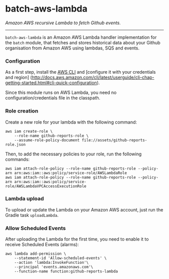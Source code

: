 batch-aws-lambda
================

_Amazon AWS recursive Lambda to fetch Github events._

----------------

`batch-aws-lambda` is an Amazon AWS Lambda handler implementation for the `batch` module, that fetches and stores historical data about your Github
organisation from Amazon AWS using lambdas, SQS and events.

### Configuration

As a first step, install the [AWS CLI](https://aws.amazon.com/cli/) and [configure it with your credentials and region]
(http://docs.aws.amazon.com/cli/latest/userguide/cli-chap-getting-started.html#cli-quick-configuration).

Since this module runs on AWS Lambda, you need no configuration/credentials file in the classpath.

### Role creation

Create a new role for your lambda with the following command:

```shell
aws iam create-role \
    --role-name github-reports-role \
    --assume-role-policy-document file://assets/github-reports-role.json
```

Then, to add the necessary policies to your role, run the following commands:

```shell
aws iam attach-role-policy --role-name github-reports-role --policy-arn arn:aws:iam::aws:policy/service-role/AWSLambdaRole
aws iam attach-role-policy --role-name github-reports-role --policy-arn arn:aws:iam::aws:policy/service-role/AWSLambdaVPCAccessExecutionRole
```

### Lambda upload

To upload or update the Lambda on your Amazon AWS account, just run the Gradle task `uploadLambda`.

### Allow Scheduled Events

After uploading the Lambda for the first time, you need to enable it to receive Scheduled Events (alarms):

```shell
aws lambda add-permission \
    --statement-id 'Allow-scheduled-events' \
    --action 'lambda:InvokeFunction'\
    --principal 'events.amazonaws.com'\
    --function-name function:github-reports-lambda
```
